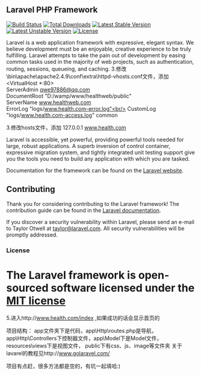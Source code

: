 ## Laravel PHP Framework

[![Build Status](https://travis-ci.org/laravel/framework.svg)](https://travis-ci.org/laravel/framework)
[![Total Downloads](https://poser.pugx.org/laravel/framework/d/total.svg)](https://packagist.org/packages/laravel/framework)
[![Latest Stable Version](https://poser.pugx.org/laravel/framework/v/stable.svg)](https://packagist.org/packages/laravel/framework)
[![Latest Unstable Version](https://poser.pugx.org/laravel/framework/v/unstable.svg)](https://packagist.org/packages/laravel/framework)
[![License](https://poser.pugx.org/laravel/framework/license.svg)](https://packagist.org/packages/laravel/framework)

Laravel is a web application framework with expressive, elegant syntax. We believe development must be an enjoyable, creative experience to be truly fulfilling. Laravel attempts to take the pain out of development by easing common tasks used in the majority of web projects, such as authentication, routing, sessions, queueing, and caching.
3.修改\bin\apache\apache2.4.9\conf\extra\httpd-vhosts.conf文件，添加 <br/>
<VirtualHost *:80> <br/>
    ServerAdmin qwe97886@qq.com<br/>
    DocumentRoot "D:/wamp/www/healthweb/public"<br/>
    ServerName www.healthweb.com<br/>
    ErrorLog "logs/www.health.com-error.log"<br/>
    CustomLog "logs/www.health.com-access.log" common<br/>
</VirtualHost>

3.修改hosts文件，添加
127.0.0.1 www.health.com

Laravel is accessible, yet powerful, providing powerful tools needed for large, robust applications. A superb inversion of control container, expressive migration system, and tightly integrated unit testing support give you the tools you need to build any application with which you are tasked.

Documentation for the framework can be found on the [Laravel website](http://laravel.com/docs).

## Contributing

Thank you for considering contributing to the Laravel framework! The contribution guide can be found in the [Laravel documentation](http://laravel.com/docs/contributions).


If you discover a security vulnerability within Laravel, please send an e-mail to Taylor Otwell at taylor@laravel.com. All security vulnerabilities will be promptly addressed.

### License

The Laravel framework is open-sourced software licensed under the [MIT license](http://opensource.org/licenses/MIT)
=======
5.进入http://www.health.com/index ,如果成功的话会显示首页的

项目结构：
  app文件夹下是代码，app\Http\routes.php是导航，app\Http\Controllers下控制器文件，app\Model下是Model文件，resources\views下是视图文件，
  public下有css、js、image等文件夹
关于lavarel的教程见http://www.golaravel.com/

项目有点赶，很多方法都是空的，有坑一起填哈:)
